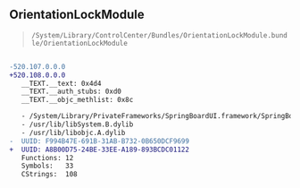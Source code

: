 ## OrientationLockModule

> `/System/Library/ControlCenter/Bundles/OrientationLockModule.bundle/OrientationLockModule`

```diff

-520.107.0.0.0
+520.108.0.0.0
   __TEXT.__text: 0x4d4
   __TEXT.__auth_stubs: 0xd0
   __TEXT.__objc_methlist: 0x8c

   - /System/Library/PrivateFrameworks/SpringBoardUI.framework/SpringBoardUI
   - /usr/lib/libSystem.B.dylib
   - /usr/lib/libobjc.A.dylib
-  UUID: F994B47E-691B-31AB-B732-0B650DCF9699
+  UUID: A8B00D75-24BE-33EE-A189-893BCDC01122
   Functions: 12
   Symbols:   33
   CStrings:  108

```
